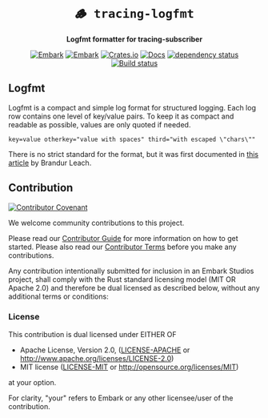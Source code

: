 <!-- Allow this file to not have a first line heading -->
<!-- markdownlint-disable-file MD041 no-emphasis-as-heading -->

<!-- inline html -->
<!-- markdownlint-disable-file MD033 -->

<div align="center">

# `🪵️ tracing-logfmt`

**Logfmt formatter for tracing-subscriber**

[![Embark](https://img.shields.io/badge/embark-open%20source-blueviolet.svg)](https://embark.dev)
[![Embark](https://img.shields.io/badge/discord-ark-%237289da.svg?logo=discord)](https://discord.gg/dAuKfZS)
[![Crates.io](https://img.shields.io/crates/v/tracing-logfmt.svg)](https://crates.io/crates/tracing-logfmt)
[![Docs](https://docs.rs/tracing-logfmt/badge.svg)](https://docs.rs/tracing-logfmt)
[![dependency status](https://deps.rs/repo/github/EmbarkStudios/tracing-logfmt/status.svg)](https://deps.rs/repo/github/EmbarkStudios/tracing-logfmt)
[![Build status](https://github.com/EmbarkStudios/tracing-logfmt/workflows/CI/badge.svg)](https://github.com/EmbarkStudios/tracing-logfmt/actions)
</div>

## Logfmt

Logfmt is a compact and simple log format for structured logging. Each log row contains one level of key/value pairs. To keep it as compact and readable as possible, values are only quoted if needed.

```logfmt
key=value otherkey="value with spaces" third="with escaped \"chars\""
```

There is no strict standard for the format, but it was first documented in [this article](https://brandur.org/logfmt) by Brandur Leach.

## Contribution

[![Contributor Covenant](https://img.shields.io/badge/contributor%20covenant-v1.4-ff69b4.svg)](CODE_OF_CONDUCT.md)

We welcome community contributions to this project.

Please read our [Contributor Guide](CONTRIBUTING.md) for more information on how to get started.
Please also read our [Contributor Terms](CONTRIBUTING.md#contributor-terms) before you make any contributions.

Any contribution intentionally submitted for inclusion in an Embark Studios project, shall comply with the Rust standard licensing model (MIT OR Apache 2.0) and therefore be dual licensed as described below, without any additional terms or conditions:

### License

This contribution is dual licensed under EITHER OF

* Apache License, Version 2.0, ([LICENSE-APACHE](LICENSE-APACHE) or <http://www.apache.org/licenses/LICENSE-2.0>)
* MIT license ([LICENSE-MIT](LICENSE-MIT) or <http://opensource.org/licenses/MIT>)

at your option.

For clarity, "your" refers to Embark or any other licensee/user of the contribution.
